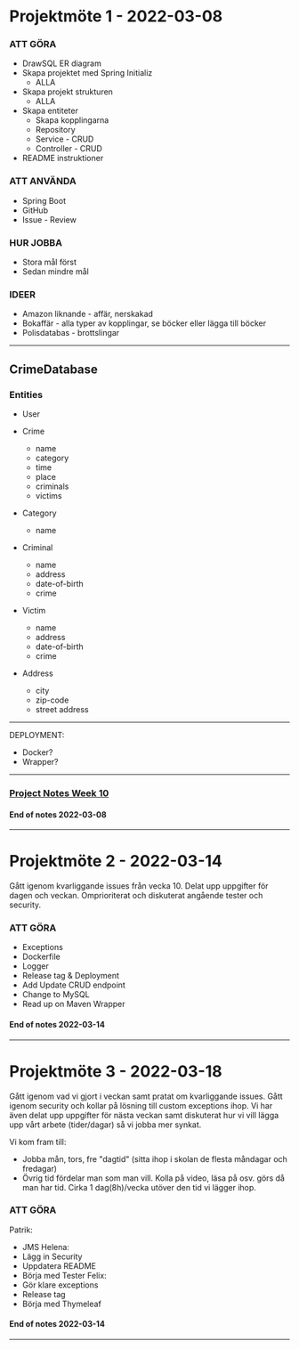 # Projektmöte 1 - 2022-03-08

### ATT GÖRA

- DrawSQL ER diagram
- Skapa projektet med Spring Initializ
    - ALLA
- Skapa projekt strukturen
    - ALLA
- Skapa entiteter
    - Skapa kopplingarna
    - Repository
    - Service - CRUD
    - Controller - CRUD
- README instruktioner

### ATT ANVÄNDA

- Spring Boot
- GitHub
- Issue - Review

### HUR JOBBA

- Stora mål först
- Sedan mindre mål

### IDEER

- Amazon liknande - affär, nerskakad
- Bokaffär - alla typer av kopplingar, se böcker eller lägga till böcker
- Polisdatabas - brottslingar

---

## CrimeDatabase

### Entities

- User

- Crime
    - name
    - category
    - time
    - place
    - criminals
    - victims
- Category
    - name
- Criminal
    - name
    - address
    - date-of-birth
    - crime
- Victim
    - name
    - address
    - date-of-birth
    - crime
- Address
    - city
    - zip-code
    - street address

---

DEPLOYMENT:

- Docker?
- Wrapper?

---

### [Project Notes Week 10](https://docs.google.com/document/d/1sN9vkcyzUYCXPfoDVCRUyKBABQtA_xFz9SZt18YcXR4/edit?usp=sharing)

#### End of notes 2022-03-08

---

# Projektmöte 2 - 2022-03-14

Gått igenom kvarliggande issues från vecka 10. Delat upp uppgifter för dagen och veckan. Omprioriterat och diskuterat angående tester och security.

### ATT GÖRA
- Exceptions
- Dockerfile
- Logger
- Release tag & Deployment
- Add Update CRUD endpoint
- Change to MySQL
- Read up on Maven Wrapper

#### End of notes 2022-03-14

---

# Projektmöte 3 - 2022-03-18

Gått igenom vad vi gjort i veckan samt pratat om kvarliggande issues. Gått igenom security och kollar på lösning till custom exceptions ihop. 
Vi har även delat upp uppgifter för nästa veckan samt diskuterat hur vi vill lägga upp vårt arbete (tider/dagar) så vi jobba mer synkat. 

Vi kom fram till:
- Jobba mån, tors, fre "dagtid" (sitta ihop i skolan de flesta måndagar och fredagar)
- Övrig tid fördelar man som man vill. Kolla på video, läsa på osv. görs då man har tid. Cirka 1 dag(8h)/vecka utöver den tid vi lägger ihop.

### ATT GÖRA
Patrik:
- JMS
Helena:
- Lägg in Security
- Uppdatera README
- Börja med Tester
Felix:
- Gör klare exceptions
- Release tag
- Börja med Thymeleaf

#### End of notes 2022-03-14

---